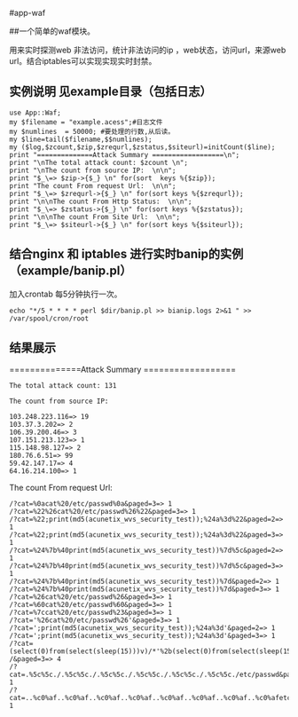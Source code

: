 #app-waf

##一个简单的waf模块。

用来实时探测web 非法访问，统计非法访问的ip ，web状态，访问url，来源web url。结合iptables可以实现实现实时封禁。

## 实例说明 见example目录（包括日志）

    use App::Waf;
    my $filename = "example.acess";#日志文件
    my $numlines  = 50000; #要处理的行数,从后读。
    my $line=tail($filename,$$numlines);
    my ($log,$zcount,$zip,$zrequrl,$zstatus,$siteurl)=initCount($line);
    print "==============Attack Summary ==================\n";
    print "\nThe total attack count: $zcount \n";
    print "\nThe count from source IP:  \n\n";
    print "$_\=> $zip->{$_} \n" for(sort  keys %{$zip});
    print "The count From request Url:  \n\n";
    print "$_\=> $zrequrl->{$_} \n" for(sort keys %{$zrequrl});
    print "\n\nThe count From Http Status:  \n\n";
    print "$_\=> $zstatus->{$_} \n" for(sort keys %{$zstatus});
    print "\n\nThe count From Site Url:  \n\n";
    print "$_\=> $siteurl->{$_} \n" for(sort keys %{$siteurl});

## 结合nginx 和 iptables 进行实时banip的实例（example/banip.pl）
   
加入crontab 每5分钟执行一次。

    echo "*/5 * * * * perl $dir/banip.pl >> bianip.logs 2>&1 " >> /var/spool/cron/root

## 结果展示

==============Attack Summary ==================

    The total attack count: 131
    
    The count from source IP:
    
    103.248.223.116=> 19
    103.37.3.202=> 2
    106.39.200.46=> 3
    107.151.213.123=> 1
    115.148.98.127=> 2
    180.76.6.51=> 99
    59.42.147.17=> 4
    64.16.214.100=> 1

The count From request Url:

    /?cat=%0acat%20/etc/passwd%0a&paged=3=> 1
    /?cat=%22%26cat%20/etc/passwd%26%22&paged=3=> 1
    /?cat=%22;print(md5(acunetix_wvs_security_test));%24a%3d%22&paged=2=> 1
    /?cat=%22;print(md5(acunetix_wvs_security_test));%24a%3d%22&paged=3=> 1
    /?cat=%24%7b%40print(md5(acunetix_wvs_security_test))%7d%5c&paged=2=> 1
    /?cat=%24%7b%40print(md5(acunetix_wvs_security_test))%7d%5c&paged=3=> 1
    /?cat=%24%7b%40print(md5(acunetix_wvs_security_test))%7d&paged=2=> 1
    /?cat=%24%7b%40print(md5(acunetix_wvs_security_test))%7d&paged=3=> 1
    /?cat=%26cat%20/etc/passwd%26&paged=3=> 1
    /?cat=%60cat%20/etc/passwd%60&paged=3=> 1
    /?cat=%7ccat%20/etc/passwd%23&paged=3=> 1
    /?cat='%26cat%20/etc/passwd%26'&paged=3=> 1
    /?cat=';print(md5(acunetix_wvs_security_test));%24a%3d'&paged=2=> 1
    /?cat=';print(md5(acunetix_wvs_security_test));%24a%3d'&paged=3=> 1
    /?cat=(select(0)from(select(sleep(15)))v)/*'%2b(select(0)from(select(sleep(15)))v)%2b'%22%2b(select(0)from(select(sleep(15)))v)%2b%22*
    /&paged=3=> 4
    /?cat=.%5c%5c./.%5c%5c./.%5c%5c./.%5c%5c./.%5c%5c./.%5c%5c./etc/passwd&paged=3=> 1
    /?cat=..%c0%af..%c0%af..%c0%af..%c0%af..%c0%af..%c0%af..%c0%af..%c0%afetc/passwd&paged=3=> 1
    
